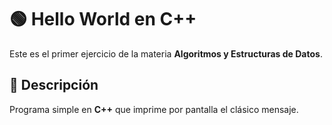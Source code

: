 # 🟢 Hello World en C++

Este es el primer ejercicio de la materia **Algoritmos y Estructuras de Datos**.

## 🧾 Descripción

Programa simple en **C++** que imprime por pantalla el clásico mensaje.
